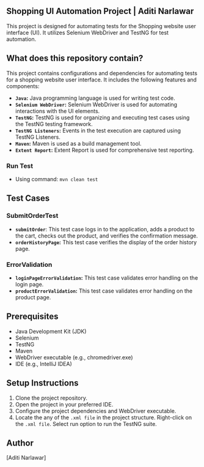 ## Shopping UI Automation Project | Aditi Narlawar

This project is designed for automating tests for the Shopping website user interface (UI). It utilizes Selenium
WebDriver and TestNG for test automation.

## What does this repository contain?

This project contains configurations and dependencies for automating tests for a shopping website user interface. It includes the following features and components:

- **`Java`:** Java programming language is used for writing test code.
- **`Selenium WebDriver`:** Selenium WebDriver is used for automating interactions with the UI elements.
- **`TestNG`:** TestNG is used for organizing and executing test cases using the TestNG testing framework.
- **`TestNG Listeners`:** Events in the test execution are captured using TestNG Listeners.
- **`Maven`:** Maven is used as a build management tool.
- **`Extent Report`:** Extent Report is used for comprehensive test reporting.

### Run Test

- Using command: `mvn clean test`

## Test Cases

### SubmitOrderTest

- **`submitOrder`**: This test case logs in to the application, adds a product to the cart, checks out the product, and
  verifies the confirmation message.
- **`orderHistoryPage`:** This test case verifies the display of the order history page.

### ErrorValidation

- **`loginPageErrorValidation`:** This test case validates error handling on the login page.
- **`productErrorValidation`:** This test case validates error handling on the product page.

## Prerequisites

- Java Development Kit (JDK)
- Selenium
- TestNG
- Maven
- WebDriver executable (e.g., chromedriver.exe)
- IDE (e.g., IntelliJ IDEA)

## Setup Instructions

1. Clone the project repository.
2. Open the project in your preferred IDE.
3. Configure the project dependencies and WebDriver executable.
4. Locate the any of the `.xml file` in the project structure.
   Right-click on the `.xml file`.
   Select run option to run the TestNG suite.

## Author

[Aditi Narlawar]